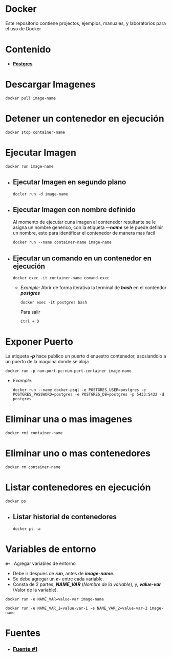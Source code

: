# Docker

Este repositorio contiene projectos, ejemplos, manuales, y laboratorios para el uso de Docker

# Contenido
- **[Postgres](https://github.com/AndresOsorio0710/docker/tree/docker/postgres/postgresql "Rama de implementacion de Postgres mas ejemplos de integración y uso de contenedores Postgres")**

# Descargar Imagenes
~~~Docker
docker pull image-name
~~~

# Detener un contenedor en ejecución
~~~Docker
docker stop container-name
~~~

# Ejecutar Imagen
~~~Docker
docker run image-name
~~~
- ## Ejecutar Imagen en segundo plano
  ~~~Docker
  docler run -d image-name
  ~~~

- ## Ejecutar Imagen con nombre definido
  Al momento de ejecutar cuna imagen al contenedor resultante se le asigna un nombre generico, con la etiqueta **_--name_** se le puede definir un nombre, esto para identificar el contenedor de manera mas facil
  ~~~Docker
  docker run --name container-name image-name
  ~~~

- ## Ejecutar un comando en un contenedor en ejecución
  ~~~Docker
  docker exec -it container-name comand-exec
  ~~~

  - _Example:_ Abrir de forma iterativa la terminal de **_bash_** en el contendor **_postgres_**
    ~~~Docker
    docker exec -it postgres bash
    ~~~
    Para salir

    `Ctrl + D`
# Exponer Puerto
La etiqueta **_-p_** hace publico un puerto d enuestro contenedor, asosiandolo a un puerto de la maquina donde se aloja
~~~Docker
docker run -p num-port-pc:num-port-container image-name
~~~
- _Example:_
  ~~~Docker
  docker run --name docker-psql -e POSTGRES_USER=postgres -e POSTGRES_PASSWORD=postgres -e POSTGRES_DB=postgres -p 5433:5432 -d postgres
  ~~~

# Eliminar una o mas imagenes
~~~Docker
docker rmi container-name
~~~

# Eliminar uno o mas contenedores
~~~Docker
docker rm container-name
~~~

# Listar contenedores en ejecución
~~~Docker
docker ps
~~~
- ## Listar historial de contenedores
  ~~~Docker
  docker ps -a
  ~~~

# Variables de entorno
**_e-_** : Agregar variables de entorno
- Debe ir despues de **_run_**, antes de **_image-name_**.
- Se debe agregar un **_e-_** entre cada variable.
- Consta de 2 partes, **_NAME_VAR_** (_Nombre de la variable_), y, **_value-var_** (Valor de la variable).  
~~~Docker
docker run -e NAME_VAR=value-var image-name
~~~
~~~Docker
docker run -e NAME_VAR_1=value-var-1 -e NAME_VAR_2=value-var-2 image-name
~~~

# Fuentes
- ### [Fuente #1](https://docs.docker.com/engine/reference/commandline/docker/ "Docker documentation")
